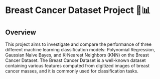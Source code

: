 # Breast Cancer Dataset Project 🔬📊
## Overview
This project aims to investigate and compare the performance of three different machine learning classification models: Polynomial Regression, Gaussian Naive Bayes, and K-Nearest Neighbors (KNN) on the Breast Cancer Dataset. The Breast Cancer Dataset is a well-known dataset containing various features computed from digitized images of breast cancer masses, and it is commonly used for classification tasks.
